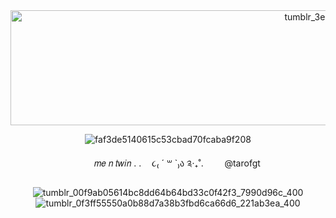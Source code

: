 <div id="header" align="center">  
   <img width="1280" height="184" alt="tumblr_3eee5144dabaff2e1fc65a0c09764c40_fc73bf7f_1280 (1)" src="https://github.com/user-attachments/assets/f1a9c08a-1aa3-4a77-8baa-c0a2192c341a" />


![faf3de5140615c53cbad70fcaba9f208](https://github.com/user-attachments/assets/f6696395-5fe2-49e4-b42f-ed55c4c3dd6f)


 ㅤㅤ 𝑚𝑒 𝑛 𝑡𝑤𝑖𝑛 . . ㅤ૮₍ ´ ꒳ `₎ა  ༉‧₊˚. ㅤㅤ @tarofgt

![tumblr_00f9ab05614bc8dd64b64bd33c0f42f3_7990d96c_400](https://github.com/user-attachments/assets/a970b12f-d7b9-4fbb-8906-7339a5065d3b)![tumblr_0f3ff55550a0b88d7a38b3fbd6ca66d6_221ab3ea_400](https://github.com/user-attachments/assets/a72aca4f-8a59-49a5-a674-87c5c7023b35)






